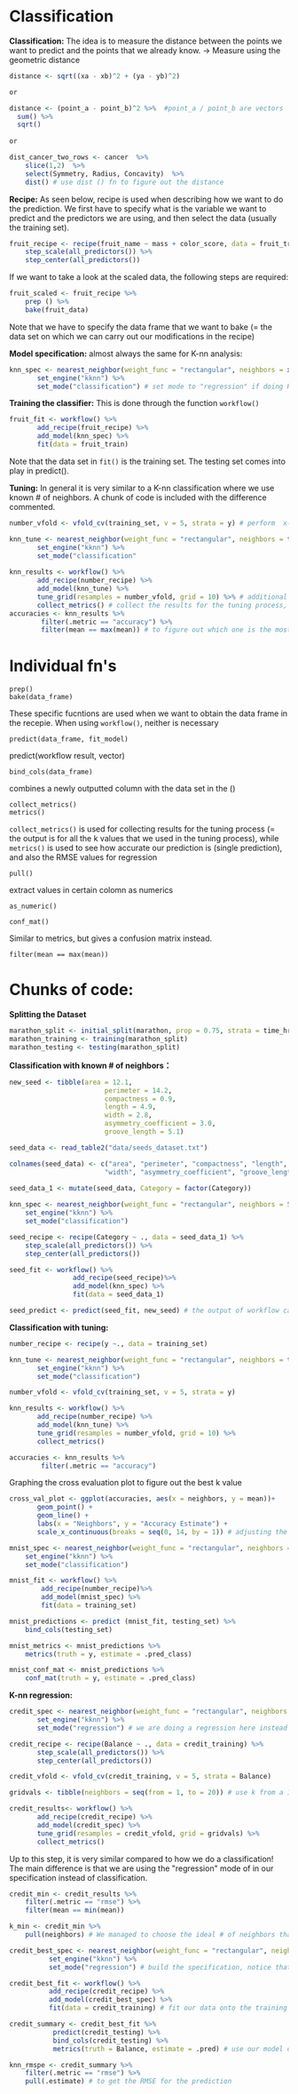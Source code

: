# Classification

**Classification:**
The idea is to measure the distance between the points we want to predict and the points that we already know.
-> Measure using the geometric distance

```r
distance <- sqrt((xa - xb)^2 + (ya - yb)^2)

or

distance <- (point_a - point_b)^2 %>%  #point_a / point_b are vectors
  sum() %>%
  sqrt()
  
or

dist_cancer_two_rows <- cancer  %>% 
    slice(1,2)  %>% 
    select(Symmetry, Radius, Concavity)  %>% 
    dist() # use dist () fn to figure out the distance

```

**Recipe:**
As seen below, recipe is used when describing how we want to do the prediction. We first have to specify what is the variable we want to predict and the predictors we are using, and then select the data (usually the training set).
```r
fruit_recipe <- recipe(fruit_name ~ mass + color_score, data = fruit_train) %>%
    step_scale(all_predictors()) %>%
    step_center(all_predictors())
```
If we want to take a look at the scaled data, the following steps are required:
```r
fruit_scaled <- fruit_recipe %>%
    prep () %>%
    bake(fruit_data)
```
Note that we have to specify the data frame that we want to bake (= the data set on which we can carry out our modifications in the recipe)

**Model specification:**
almost always the same for K-nn analysis:
```r
knn_spec <- nearest_neighbor(weight_func = "rectangular", neighbors = x) %>% #neighbors = tune() for vfold
       set_engine("kknn") %>%
       set_mode("classification") # set mode to "regression" if doing K-nn regression
```

**Training the classifier:**
This is done through the function ``` workflow() ```
```r
fruit_fit <- workflow() %>%
       add_recipe(fruit_recipe) %>%
       add_model(knn_spec) %>%
       fit(data = fruit_train)
```
Note that the data set in ```fit()``` is the training set. The testing set comes into play in predict().

**Tuning:**
In general it is very similar to a K-nn classification where we use known # of neighbors. A chunk of code is included with the difference commented.
```r
number_vfold <- vfold_cv(training_set, v = 5, strata = y) # perform  x-fold cross-validation, x = v

knn_tune <- nearest_neighbor(weight_func = "rectangular", neighbors = tune()) %>%
       set_engine("kknn") %>%
       set_mode("classification"
       
knn_results <- workflow() %>%
       add_recipe(number_recipe) %>%
       add_model(knn_tune) %>%
       tune_grid(resamples = number_vfold, grid = 10) %>% # additional step compared to normal K-nn
       collect_metrics() # collect the results for the tuning process, and determine which k value we shall use
accuracies <- knn_results %>% 
        filter(.metric == "accuracy") %>%
        filter(mean == max(mean)) # to figure out which one is the most ideal model
```



# Individual fn's
```
prep()
bake(data_frame)
```
These specific fucntions are used when we want to obtain the data frame in the recepie. When using ```workflow()```, neither is necessary
```
predict(data_frame, fit_model)
```
predict(workflow result, vector)
```
bind_cols(data_frame)
```
combines a newly outputted column with the data set in the ()
```
collect_metrics()
metrics()
```
```collect_metrics()``` is used for collecting results for the tuning process (= the output is for all the k values that we used in the tuning process), while ```metrics()``` is used to see how accurate our prediction is (single prediction), and also the RMSE values for regression
```
pull()
```
extract values in certain colomn as numerics
```
as_numeric()
```
```
conf_mat()
```
Similar to metrics, but gives a confusion matrix instead.
```
filter(mean == max(mean))
```


# Chunks of code:
**Splitting the Dataset**
```r
marathon_split <- initial_split(marathon, prop = 0.75, strata = time_hrs)
marathon_training <- training(marathon_split)
marathon_testing <- testing(marathon_split)
```
**Classification with known # of neighbors：**
```r
new_seed <- tibble(area = 12.1,
                        perimeter = 14.2,
                        compactness = 0.9,
                        length = 4.9,
                        width = 2.8,
                        asymmetry_coefficient = 3.0, 
                        groove_length = 5.1)

seed_data <- read_table2("data/seeds_dataset.txt")

colnames(seed_data) <- c("area", "perimeter", "compactness", "length",
                        "width", "asymmetry_coefficient", "groove_length", "Category") # Set up the object we want to classify
                        
seed_data_1 <- mutate(seed_data, Category = factor(Category))

knn_spec <- nearest_neighbor(weight_func = "rectangular", neighbors = 5) %>%
    set_engine("kknn") %>%
    set_mode("classification")

seed_recipe <- recipe(Category ~ ., data = seed_data_1) %>%
    step_scale(all_predictors()) %>%
    step_center(all_predictors())

seed_fit <- workflow() %>%
                add_recipe(seed_recipe)%>%
                add_model(knn_spec) %>%
                fit(data = seed_data_1)

seed_predict <- predict(seed_fit, new_seed) # the output of workflow can be directly used in the function ```predict()```
```

**Classification with tuning:**
```r
number_recipe <- recipe(y ~., data = training_set)

knn_tune <- nearest_neighbor(weight_func = "rectangular", neighbors = tune()) %>%
       set_engine("kknn") %>%
       set_mode("classification")

number_vfold <- vfold_cv(training_set, v = 5, strata = y)

knn_results <- workflow() %>%
       add_recipe(number_recipe) %>%
       add_model(knn_tune) %>%
       tune_grid(resamples = number_vfold, grid = 10) %>%
       collect_metrics()

accuracies <- knn_results %>% 
        filter(.metric == "accuracy")
```
Graphing the cross evaluation plot to figure out the best k value
```r
cross_val_plot <- ggplot(accuracies, aes(x = neighbors, y = mean))+
       geom_point() +
       geom_line() +
       labs(x = "Neighbors", y = "Accuracy Estimate") + 
       scale_x_continuous(breaks = seq(0, 14, by = 1)) # adjusting the x-axis
```
```r
mnist_spec <- nearest_neighbor(weight_func = "rectangular", neighbors = 3) %>%
    set_engine("kknn") %>%
    set_mode("classification")

mnist_fit <- workflow() %>%
        add_recipe(number_recipe)%>%
        add_model(mnist_spec) %>%
        fit(data = training_set)

mnist_predictions <- predict (mnist_fit, testing_set) %>%
    bind_cols(testing_set)

mnist_metrics <- mnist_predictions %>%
    metrics(truth = y, estimate = .pred_class)

mnist_conf_mat <- mnist_predictions %>% 
    conf_mat(truth = y, estimate = .pred_class)
```

**K-nn regression:**
```r
credit_spec <- nearest_neighbor(weight_func = "rectangular", neighbors = tune()) %>% 
       set_engine("kknn") %>%
       set_mode("regression") # we are doing a regression here instead of a classification!!

credit_recipe <- recipe(Balance ~ ., data = credit_training) %>%
       step_scale(all_predictors()) %>%
       step_center(all_predictors())

credit_vfold <- vfold_cv(credit_training, v = 5, strata = Balance)

gridvals <- tibble(neighbors = seq(from = 1, to = 20)) # use k from a 1 to 20

credit_results<- workflow() %>%
       add_recipe(credit_recipe) %>%
       add_model(credit_spec) %>%
       tune_grid(resamples = credit_vfold, grid = gridvals) %>%
       collect_metrics() 
```
Up to this step, it is very similar compared to how we do a classification! The main difference is that we are using the "regression" mode of in our specification instead of classification.
```r
credit_min <- credit_results %>%
    filter(.metric == "rmse") %>%
    filter(mean == min(mean)) 

k_min <- credit_min %>%
    pull(neighbors) # We managed to choose the ideal # of neighbors that we are going to use for the regression as k_min

credit_best_spec <- nearest_neighbor(weight_func = "rectangular", neighbors = k_min) %>%
          set_engine("kknn") %>%
          set_mode("regression") # build the specification, notice that we use "regression" instead of "classification"

credit_best_fit <- workflow() %>%
          add_recipe(credit_recipe) %>%
          add_model(credit_best_spec) %>%
          fit(data = credit_training) # fit our data onto the training set in order to figure out the slope and intercept.

credit_summary <- credit_best_fit %>%
           predict(credit_testing) %>%
           bind_cols(credit_testing) %>%
           metrics(truth = Balance, estimate = .pred) # use our model obtained from the training set onto the testing set, thereby obtaining the RMSPE

knn_rmspe <- credit_summary %>%
    filter(.metric == "rmse") %>%
    pull(.estimate) # to get the RMSE for the prediction
```
